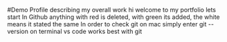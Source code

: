 #Demo
Profile describing my overall work
hi welcome to my portfolio
lets start
In Github anything with red is deleted, with green its added, the white means it stated the same
In order to check git on mac simply enter git --version on terminal
vs code works best with git

